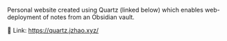 Personal website created using Quartz (linked below) which enables web-deployment of notes from an Obsidian vault.

🔗 Link: https://quartz.jzhao.xyz/